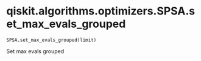 # qiskit.algorithms.optimizers.SPSA.set\_max\_evals\_grouped

`SPSA.set_max_evals_grouped(limit)`

Set max evals grouped
